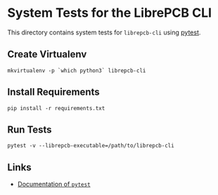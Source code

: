 # System Tests for the LibrePCB CLI

This directory contains system tests for `librepcb-cli` using
[pytest](https://docs.pytest.org).

## Create Virtualenv

    mkvirtualenv -p `which python3` librepcb-cli

## Install Requirements

    pip install -r requirements.txt

## Run Tests

    pytest -v --librepcb-executable=/path/to/librepcb-cli

## Links

- [Documentation of `pytest`](https://docs.pytest.org/en/latest/contents.html)
